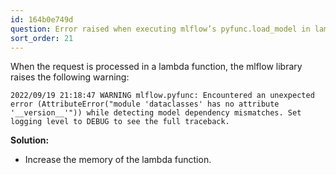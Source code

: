 ```yaml
---
id: 164b0e749d
question: Error raised when executing mlflow’s pyfunc.load_model in lambda function.
sort_order: 21
---
```


When the request is processed in a lambda function, the mlflow library raises the following warning:

```plaintext
2022/09/19 21:18:47 WARNING mlflow.pyfunc: Encountered an unexpected error (AttributeError("module 'dataclasses' has no attribute '__version__'")) while detecting model dependency mismatches. Set logging level to DEBUG to see the full traceback.
```

**Solution:**

- Increase the memory of the lambda function.